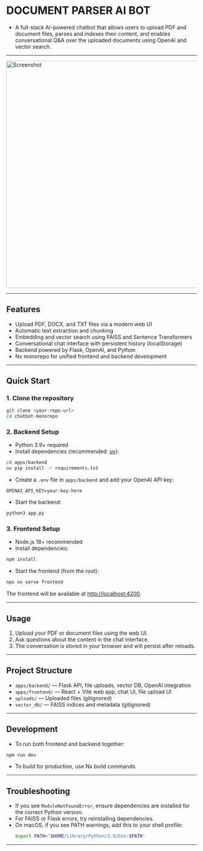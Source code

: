 # DOCUMENT PARSER AI BOT
- A full-stack AI-powered chatbot that allows users to upload PDF and document files, parses and indexes their content, and enables conversational Q&A over the uploaded documents using OpenAI and vector search.
---


<img width="600" alt="Screenshot" src="https://github.com/user-attachments/assets/14cfffa9-81a6-4996-a1c7-baab9b11dabf" />

---

## Features

- Upload PDF, DOCX, and TXT files via a modern web UI
- Automatic text extraction and chunking
- Embedding and vector search using FAISS and Sentence Transformers
- Conversational chat interface with persistent history (localStorage)
- Backend powered by Flask, OpenAI, and Python
- Nx monorepo for unified frontend and backend development

---

## Quick Start

### 1. Clone the repository

```sh
git clone <your-repo-url>
cd chatbot-monorepo
```

### 2. Backend Setup

- Python 3.9+ required
- Install dependencies (recommended: [uv](https://github.com/astral-sh/uv)):

```sh
cd apps/backend
uv pip install -r requirements.txt
```

- Create a `.env` file in `apps/backend` and add your OpenAI API key:

```
OPENAI_API_KEY=your-key-here
```

- Start the backend:

```sh
python3 app.py
```

### 3. Frontend Setup

- Node.js 18+ recommended
- Install dependencies:

```sh
npm install
```

- Start the frontend (from the root):

```sh
npx nx serve frontend
```

The frontend will be available at [http://localhost:4200](http://localhost:4200).

---

## Usage

1. Upload your PDF or document files using the web UI.
2. Ask questions about the content in the chat interface.
3. The conversation is stored in your browser and will persist after reloads.

---

## Project Structure

- `apps/backend/` — Flask API, file uploads, vector DB, OpenAI integration
- `apps/frontend/` — React + Vite web app, chat UI, file upload UI
- `uploads/` — Uploaded files (gitignored)
- `vector_db/` — FAISS indices and metadata (gitignored)

---

## Development

- To run both frontend and backend together:

```sh
npm run dev
```

- To build for production, use Nx build commands.

---

## Troubleshooting

- If you see `ModuleNotFoundError`, ensure dependencies are installed for the correct Python version.
- For FAISS or Flask errors, try reinstalling dependencies.
- On macOS, if you see PATH warnings, add this to your shell profile:
  ```sh
  export PATH="$HOME/Library/Python/3.9/bin:$PATH"
  ```

---
